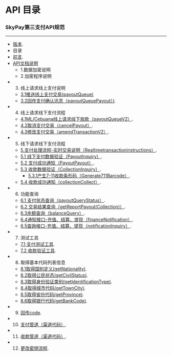 # API 目录
###   SkyPay第三支付API规范
_________________
- [版本](./Version1.md).
- 目录
- [前言](./preface.md).
- [API文档说明](./APIdocumentationdescription.md)
    - 1.数据加密说明
    - 2.加密程序说明
- 3. 线上请求线上支付说明
    - [3.1推送线上支付交易(payoutQueue)](./onlinepayment/payoutQueue.md)
    - [3.2回传支付确认讯息（payoutQueuePayout）)](./onlinepayment/payoutQueuePayout.md).
- 4. 线上请求线下支付流程
    - [4.1ML/Cebuana线上请求线下放款（payoutQueueV2）](./onlinepayment/payoutQueueV2.md).
    - [4.2取消支付交易（cancelPayout）](./onlinepayment/cancelPayout.md).
    - [4.3修改支付交易（amendTransactionV2）](./onlinepayment/amendTransactionV2.md).
- 5. 线下请求线下支付流程
    - [5.支付处理流程-实时交易说明（Realtimetransactioninstructions）](./Offlinepayment/Realtimetransactioninstructions.md).
    - [5.1 线下支付数据验证（PayoutInquiry）](./Offlinepayment/PayoutInquiry.md).
	- [5.2 支付成功通知（PayoutPayout）](./Offlinepayment/PayoutPayout.md).
    - [5.3 收款数据验证（CollectionInquiry）](./Offlinepayment/CollectionInquiry.md).
        - [5.3.1产生7-11收款条形码（Generate711Barcode）](./Offlinepayment/Generate711Barcode.md).
    - [5.4 收款成功通知（collectionCollect）](./Offlinepayment/collectionCollect.md).
- 6. 功能查询
    - [6.1 支付状态查询（payoutQueryStatus）](./Offlinepayment/payoutQueryStatus.md).
    - [6.2 交易结果查询（getReportPayout(Collection)）](./Offlinepayment/getReportPayout.md).
    - [6.3余额查询（balanceQuery）](./Offlinepayment/balanceQuery.md).
    - [6.4通知接口-充值、结算、提现（financeNotification）](./Rechargebalancewithdrawal/financeNotification.md).
    - [6.5查詢接口-充值、结算、提现（notificationInquiry）](./Rechargebalancewithdrawal/notificationInquiry.md).
- 7. 测试工具
    - [7.1 支付测试工具](./testtools/Collectionverificationtool.md).
    - [7.2 收款验证工具](./testtools/Paymenttestingtools.md).
- 8. 取得基本代码列表信息
    - [8.1取得国别定义(getNationality)](./Obtainbasiccodelistinformation/getNationality.md).
    - [8.2取得公民状态(getCivilStatus)](./Obtainbasiccodelistinformation/getCivilStatus.md).
    - [8.3取得身份验证类别(getIdentificationType)](./Obtainbasiccodelistinformation/getIdentificationType.md).
    - [8.4取得城巿代码(getTownCity)](./Obtainbasiccodelistinformation/getTownCity.md).
    - [8.5取得省份代码(getProvince)](./Obtainbasiccodelistinformation/getProvince.md).
    - [8.6取得银行代码(getBankCode)](./Obtainbasiccodelistinformation/getBankCode.md).
- 9. [回传code](./Backpropagationmessagedefinition/Backpropagationmessagedefinition.md).
- 10. [支付管道（渠道代码）](./Paymentpipeline/Paymentpipeline.md).
- 11. [收款管道（渠道代码）](./Paymentpipeline/Paymentpipeline1.md).
- 12. [更改密钥流程](./Changekeyprocess/Changekeyprocess.md).